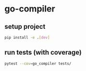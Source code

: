 # go-compiler

## setup project

```bash
pip install -e .[dev]
```

## run tests (with coverage)

```bash
pytest --cov=go_compiler tests/
```
